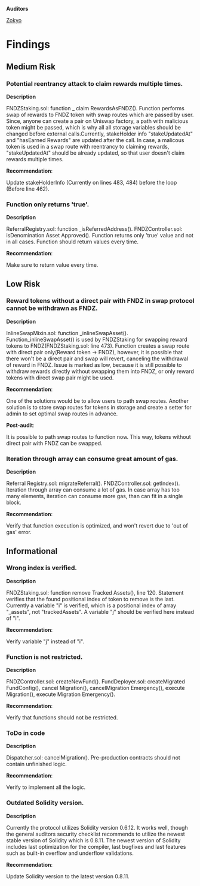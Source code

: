 **Auditors**

[Zokyo](https://x.com/zokyo_io)

# Findings

## Medium Risk

### Potential reentrancy attack to claim rewards multiple times. 

**Description**

FNDZStaking.sol: function _ claim RewardsAsFNDZ(). 
Function performs swap of rewards to FNDZ token with swap routes which are passed by user. Since, anyone can create a pair on Uniswap factory, a path with malicious token might be passed, which is why all all storage variables should be changed before external calls.Currently, stakeHolder info "stakeUpdatedAt" and "hasEarned Rewards" are updated after the call. In case, a malicous token is used in a swap route with reentrancy to claiming rewards, "stakeUpdatedAt" should be already updated, so that user doesn't claim rewards multiple times. 

**Recommendation**: 

Update stakeHolderInfo (Currently on lines 483, 484) before the loop (Before line 462).

### Function only returns 'true'. 

**Description**

ReferralRegistry.sol: function _isReferredAddress(). 
FNDZController.sol: isDenomination Asset Approved(). 
Function returns only 'true' value and not in all cases. Function should return values every time. 

**Recommendation**: 

Make sure to return value every time.

## Low Risk

### Reward tokens without a direct pair with FNDZ in swap protocol cannot be withdrawn as FNDZ.

**Description**

InlineSwapMixin.sol: function _inlineSwapAsset(). 
Function_inlineSwapAsset() is used by FNDZStaking for swapping reward tokens to FNDZ(FNDZStaking.sol: line 473). Function creates a swap route with direct pair only(Reward token → FNDZ), however, it is possible that there won't be a direct pair and swap will revert, canceling the withdrawal of reward in FNDZ. Issue is marked as low, because it is still possible to withdraw rewards directly without swapping them into FNDZ, or only reward tokens with direct swap pair might be used. 

**Recommendation**: 

One of the solutions would be to allow users to path swap routes. Another solution is to store swap routes for tokens in storage and create a setter for admin to set optimal swap routes in advance. 

**Post-audit**: 

It is possible to path swap routes to function now. This way, tokens without direct pair with FNDZ can be swapped.


### Iteration through array can consume great amount of gas. 

**Description**

Referral Registry.sol: migrateReferral(). 
FNDZController.sol: getIndex(). 
Iteration through array can consume a lot of gas. In case array has too many elements, 
iteration can consume more gas, 
than can fit in a single block. 

**Recommendation**: 

Verify that function execution is optimized, and won't revert due to 'out of gas' error.

## Informational

### Wrong index is verified. 

**Description**

FNDZStaking.sol: function remove Tracked Assets(), line 120. 
Statement verifies that the found positional index of token to remove is the last. Currently a variable "i" is verified, which is a positional index of array "_assets", not "trackedAssets". A variable "j" should be verified here instead of "i". 

**Recommendation**: 

Verify variable "j" instead of "i".

### Function is not restricted. 

**Description**

FNDZController.sol: createNewFund(). 
FundDeployer.sol: createMigrated FundConfig(), cancel Migration(), 
cancelMigration Emergency(), execute Migration(), 
execute Migration Emergency(). 

**Recommendation**: 

Verify that functions should not be restricted.

### ToDo in code 

**Description**

Dispatcher.sol: cancelMigration(). 
Pre-production contracts should not contain unfinished logic. 

**Recommendation**: 

Verify to implement all the logic.

### Outdated Solidity version. 

**Description**

Currently the protocol utilizes Solidity version 0.6.12. It works well, though the general auditors security checklist recommends to utilize the newest stable version of Solidity which is 0.8.11. The newest version of Solidity includes last optimization for the compiler, last bugfixes and last features such as built-in overflow and underflow validations. 

**Recommendation**: 

Update Solidity version to the latest version 0.8.11.

